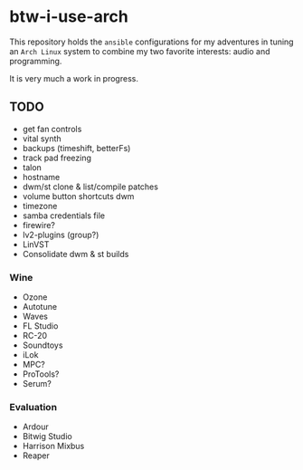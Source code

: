 # btw-i-use-arch

This repository holds the `ansible` configurations for my adventures in tuning an `Arch Linux` system to combine my two favorite interests: audio and programming.

It is very much a work in progress.

## TODO
- get fan controls
- vital synth
- backups (timeshift, betterFs)
- track pad freezing
- talon
- hostname
- dwm/st clone & list/compile patches
- volume button shortcuts dwm
- timezone
- samba credentials file
- firewire?
- lv2-plugins (group?)
- LinVST
- Consolidate dwm & st builds

### Wine
- Ozone
- Autotune
- Waves
- FL Studio
- RC-20
- Soundtoys
- iLok
- MPC?
- ProTools?
- Serum?

### Evaluation
- Ardour
- Bitwig Studio
- Harrison Mixbus
- Reaper
